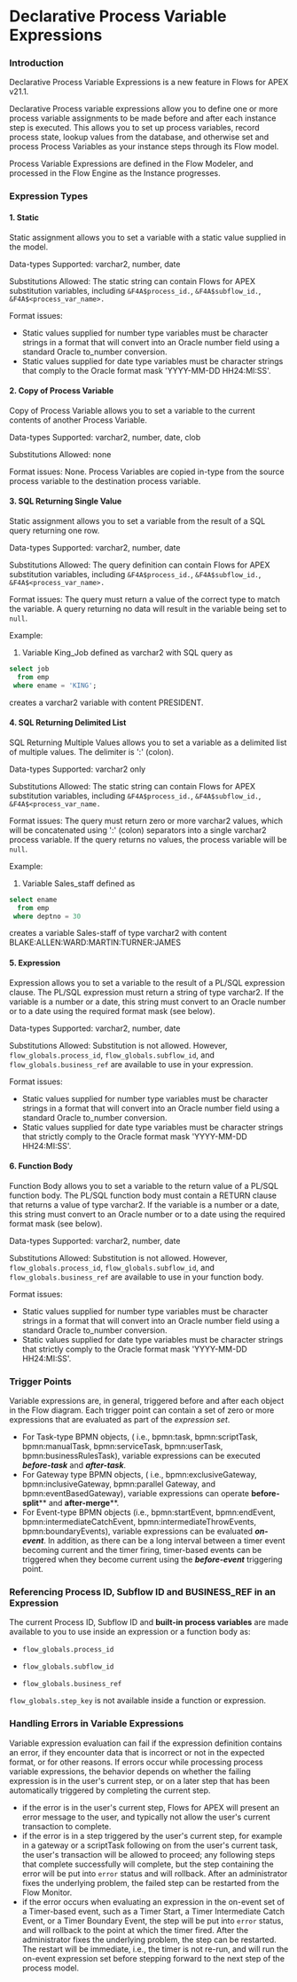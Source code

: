 # Declarative Process Variable Expressions

### Introduction

Declarative Process Variable Expressions is a new feature in Flows for APEX v21.1.

Declarative Process variable expressions allow you to define one or more process variable assignments to be made before and after each instance step is executed.  This allows you to set up process variables, record process state, lookup values from the database, and otherwise set and process Process Variables as your instance steps through its Flow model.

Process Variable Expressions are defined in the Flow Modeler, and processed in the Flow Engine as the Instance progresses.

### Expression Types

#### 1. Static

Static assignment allows you to set a variable with a static value supplied in the model.

Data-types Supported:  varchar2, number, date

Substitutions Allowed: The static string can contain Flows for APEX substitution variables, including `&F4A$process_id.`, `&F4A$subflow_id.`, `&F4A$<process_var_name>.`

Format issues:

- Static values supplied for number type variables must be character strings in a format that will convert into an Oracle number field using a standard Oracle  to_number conversion.
- Static values supplied for date type variables must be character strings that comply to the Oracle format mask 'YYYY-MM-DD HH24:MI:SS'.

#### 2. Copy of Process Variable

Copy of Process Variable allows you to set a variable to the current contents of another Process Variable.

Data-types Supported:  varchar2, number, date, clob

Substitutions Allowed:  none

Format issues: None.  Process Variables are copied in-type from the source process variable to the destination process variable.

#### 3. SQL Returning Single Value

Static assignment allows you to set a variable from the result of a SQL query returning one row.

Data-types Supported:  varchar2, number, date

Substitutions Allowed: The query definition can contain Flows for APEX substitution variables, including `&F4A$process_id.`, `&F4A$subflow_id.`, `&F4A$<process_var_name>.`

Format issues:  The query must return a value of the correct type to match the variable.  A query returning no data will result in the variable being set to `null`.

Example:

1. Variable King_Job defined as varchar2 with SQL query as 

```sql
select job 
  from emp 
 where ename = 'KING';
```
creates a varchar2 variable with content PRESIDENT.

#### 4. SQL Returning Delimited List

SQL Returning Multiple Values allows you to set a variable as a delimited list of multiple values.  The delimiter is ':' (colon).

Data-types Supported:  varchar2 only

Substitutions Allowed: The static string can contain Flows for APEX substitution variables, including `&F4A$process_id.`, `&F4A$subflow_id.`, `&F4A$<process_var_name.`

Format issues:  The query must return zero or more varchar2 values, which will be concatenated using ':' (colon) separators into a single varchar2 process variable.  If the query returns no values, the process variable will be `null`.

Example:

1. Variable Sales_staff defined as 

```sql
select ename 
  from emp 
 where deptno = 30 
```

creates a variable Sales-staff of type varchar2 with content BLAKE:ALLEN:WARD:MARTIN:TURNER:JAMES

#### 5. Expression

Expression allows you to set a variable to the result of a PL/SQL expression clause.  The PL/SQL expression must return a string of type varchar2.  If the variable is a number or a date, this string must convert to an Oracle number or to a date using the required format mask (see below).

Data-types Supported:  varchar2, number, date

Substitutions Allowed: Substitution is not allowed.  However, `flow_globals.process_id`, `flow_globals.subflow_id`, and `flow_globals.business_ref` are available to use in your expression.

Format issues:

- Static values supplied for number type variables must be character strings in a format that will convert into an Oracle number field using a standard Oracle  to_number conversion.
- Static values supplied for date type variables must be character strings that strictly comply to the Oracle format mask 'YYYY-MM-DD HH24:MI:SS'.

#### 6. Function Body

Function Body allows you to set a variable to the return value of a PL/SQL function body.  The PL/SQL function body must contain a RETURN clause that returns a value of type varchar2.   If the variable is a number or a date, this string must convert to an Oracle number or to a date using the required format mask (see below).

Data-types Supported:  varchar2, number, date

Substitutions Allowed: Substitution is not allowed.  However, `flow_globals.process_id`, `flow_globals.subflow_id`, and `flow_globals.business_ref` are available to use in your function body.

Format issues:

- Static values supplied for number type variables must be character strings in a format that will convert into an Oracle number field using a standard Oracle  to_number conversion.
- Static values supplied for date type variables must be character strings that strictly comply to the Oracle format mask 'YYYY-MM-DD HH24:MI:SS'.

### Trigger Points

Variable expressions are, in general, triggered before and after each object in the Flow diagram.  Each trigger point can contain a set of zero or more expressions that are evaluated as part of the *expression set*.

- For Task-type BPMN objects, ( i.e., bpmn:task, bpmn:scriptTask, bpmn:manualTask, bpmn:serviceTask, bpmn:userTask, bpmn:businessRulesTask), variable expressions can be executed ***before-task*** and ***after-task***.
- For Gateway type BPMN objects, ( i.e., bpmn:exclusiveGateway, bpmn:inclusiveGateway, bpmn:parallel Gateway, and bpmn:eventBasedGateway), variable expressions can operate **before-split**** and **after-merge****.
- For Event-type BPMN objects (i.e., bpmn:startEvent, bpmn:endEvent, bpmn:intermediateCatchEvent, bpmn:intermediateThrowEvents, bpmn:boundaryEvents), variable expressions can be evaluated ***on-event***.  In addition, as there can be a long interval between a timer event becoming current and the timer firing, timer-based events can be triggered when they become current using the ***before-event*** triggering point.

### Referencing Process ID, Subflow ID and BUSINESS_REF in an Expression

The current Process ID, Subflow ID and **built-in process variables** are made available to you to use inside an expression or a function body as:

- `flow_globals.process_id`

- `flow_globals.subflow_id`

- `flow_globals.business_ref`

`flow_globals.step_key` is not available inside a function or expression.


### Handling Errors in Variable Expressions

Variable expression evaluation can fail if the expression definition contains an error, if they encounter data that is incorrect or not in the expected format, or for other reasons.
If errors occur while processing process variable expressions, the behavior depends on whether the failing expression is in the user's current step, or on a later step that has been automatically triggered by completing the current step.

- if the error is in the user's current step, Flows for APEX will present an error message to the user, and typically not allow the user's current transaction to complete.
- if the error is in a step triggered by the user's current step, for example in a gateway or a scriptTask following on from the user's current task, the user's transaction will be allowed to proceed;  any following steps that complete successfully will complete, but the step containing the error will be put into `error` status and will rollback.  After an administrator fixes the underlying problem, the failed step can be restarted from the Flow Monitor.
- if the error occurs when evaluating an expression in the on-event set of a Timer-based event, such as a Timer Start, a Timer Intermediate Catch Event, or a Timer Boundary Event, the step will be put into `error` status, and will rollback to the point at which the timer fired.  After the administrator fixes the underlying problem, the step can be restarted.  The restart will be immediate, i.e., the timer is not re-run, and will run the on-event expression set before stepping forward to the next step of the process model.

